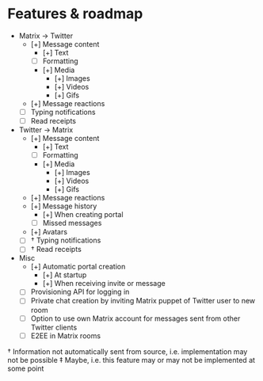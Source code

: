 # Features & roadmap

* Matrix → Twitter
  * [+] Message content
    * [+] Text
    * [ ] Formatting
    * [+] Media
      * [+] Images
      * [+] Videos
      * [+] Gifs
  * [+] Message reactions
  * [ ] Typing notifications
  * [ ] Read receipts
* Twitter → Matrix
  * [+] Message content
    * [+] Text
    * [ ] Formatting
    * [+] Media
      * [+] Images
      * [+] Videos
      * [+] Gifs
  * [+] Message reactions
  * [+] Message history
    * [+] When creating portal
    * [ ] Missed messages
  * [+] Avatars
  * [ ] † Typing notifications
  * [ ] † Read receipts
* Misc
  * [+] Automatic portal creation
    * [+] At startup
    * [+] When receiving invite or message
  * [ ] Provisioning API for logging in
  * [ ] Private chat creation by inviting Matrix puppet of Twitter user to new room
  * [ ] Option to use own Matrix account for messages sent from other Twitter clients
  * [ ] E2EE in Matrix rooms

† Information not automatically sent from source, i.e. implementation may not be possible
‡ Maybe, i.e. this feature may or may not be implemented at some point
